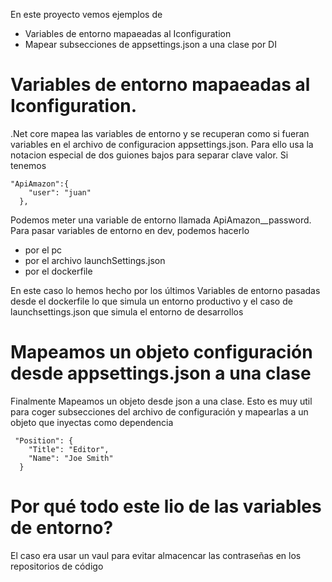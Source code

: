 En este proyecto vemos ejemplos de
* Variables de entorno mapaeadas al Iconfiguration
* Mapear subsecciones de appsettings.json a una clase por DI

# Variables de entorno mapaeadas al Iconfiguration. 

.Net core mapea las variables de entorno y se recuperan como si fueran variables en el archivo de configuracion appsettings.json. Para ello usa la notacion especial de dos guiones bajos para separar clave valor. Si tenemos 
```
"ApiAmazon":{
    "user": "juan"
  },
  ```
Podemos meter una variable de entorno llamada ApiAmazon__password. Para pasar variables de entorno en dev, podemos hacerlo 
* por el pc
* por el archivo launchSettings.json
* por el dockerfile

En este caso lo hemos hecho por los últimos Variables de entorno pasadas desde el dockerfile lo que simula un entorno productivo y el caso de launchsettings.json que simula el entorno de desarrollos

# Mapeamos un objeto configuración desde appsettings.json a una clase

Finalmente Mapeamos un objeto desde json a una clase. Esto es muy util para coger subsecciones del archivo de configuración y mapearlas a un objeto que inyectas como dependencia
```
 "Position": {
    "Title": "Editor",
    "Name": "Joe Smith"
  }
 ```

# Por qué todo este lio de las variables de entorno?

El caso era usar un vaul para evitar almacencar las contraseñas en los repositorios de código
